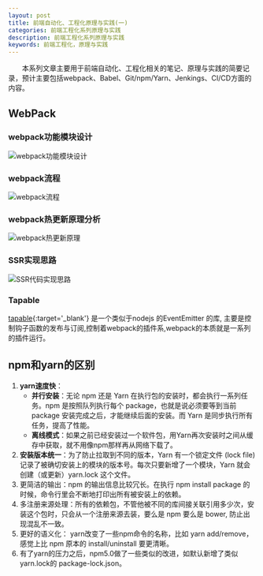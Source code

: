 ```yaml
---
layout: post
title: 前端自动化、工程化原理与实践(一)
categories: 前端工程化系列原理与实践
description: 前端工程化系列原理与实践
keywords: 前端工程化，原理与实践
---
```


&emsp;&emsp;本系列文章主要用于前端自动化、工程化相关的笔记、原理与实践的简要记录，预计主要包括webpack、Babel、Git/npm/Yarn、Jenkings、CI/CD方面的内容。

## WebPack
### webpack功能模块设计
![webpack功能模块设计]({{site.url}}{{site.baseurl}}/images/posts/frontEndEngineering/webpack.jpeg?raw=true)   

### webpack流程
![webpack流程]({{site.url}}{{site.baseurl}}/images/posts/frontEndEngineering/webpack.png?raw=true)   

### webpack热更新原理分析
![webpack热更新原理]({{site.url}}{{site.baseurl}}/images/posts/frontEndEngineering/HMR.png?raw=true)   

### SSR实现思路
![SSR代码实现思路]({{site.url}}{{site.baseurl}}/images/posts/frontEndEngineering/SSR.png?raw=true)   

### Tapable
[tapable](https://segmentfault.com/a/1190000017420937){:target='_blank'} 是一个类似于nodejs 的EventEmitter 的库, 主要是控制钩子函数的发布与订阅,控制着webpack的插件系,webpack的本质就是一系列的插件运行。

## npm和yarn的区别
1. **yarn速度快**：
   - **并行安装**：无论 npm 还是 Yarn 在执行包的安装时，都会执行一系列任务。npm 是按照队列执行每个 package，也就是说必须要等到当前 package 安装完成之后，才能继续后面的安装。而 Yarn 是同步执行所有任务，提高了性能。
   - **离线模式**：如果之前已经安装过一个软件包，用Yarn再次安装时之间从缓存中获取，就不用像npm那样再从网络下载了。
2. **安装版本统一**：为了防止拉取到不同的版本，Yarn 有一个锁定文件 (lock file) 记录了被确切安装上的模块的版本号。每次只要新增了一个模块，Yarn 就会创建（或更新）yarn.lock 这个文件。
3. 更简洁的输出：npm 的输出信息比较冗长。在执行 npm install package 的时候，命令行里会不断地打印出所有被安装上的依赖。
4. 多注册来源处理：所有的依赖包，不管他被不同的库间接关联引用多少次，安装这个包时，只会从一个注册来源去装，要么是 npm 要么是 bower, 防止出现混乱不一致。
5. 更好的语义化： yarn改变了一些npm命令的名称，比如 yarn add/remove，感觉上比 npm 原本的 install/uninstall 要更清晰。
6. 有了yarn的压力之后，npm5.0做了一些类似的改进，如默认新增了类似yarn.lock的 package-lock.json。

